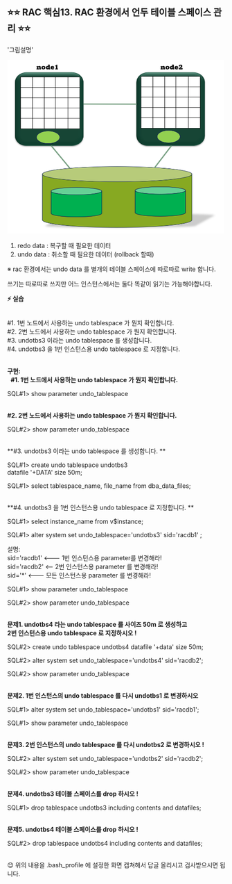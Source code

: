 
## ⭐⭐ RAC 핵심13. RAC 환경에서 언두 테이블 스페이스 관리   ⭐⭐

'그림설명'  

<img src="https://github.com/oracleyu01/rac_class/blob/main/undo.png" width="500" height="400">

 1. redo data  :   복구할 때 필요한 데이터
 2. undo data :    취소할 때 필요한 데이터 (rollback 할때)

※ rac 환경에서는 undo data 를 별개의 테이블 스페이스에 따로따로 write 합니다.

 쓰기는 따로따로 쓰지만 어느 인스턴스에서는 둘다 똑같이 읽기는 가능해야합니다.

**⚡ 실습**  
&nbsp;

#1. 1번 노드에서 사용하는 undo tablespace 가 뭔지 확인합니다.  
#2. 2번 노드에서 사용하는 undo tablespace 가 뭔지 확인합니다.  
#3. undotbs3 이라는 undo tablespace 를 생성합니다.   
#4. undotbs3 을 1번 인스턴스용 undo tablespace 로 지정합니다.   
&nbsp;

**구현:**  
&nbsp;
**#1. 1번 노드에서 사용하는 undo tablespace 가 뭔지 확인합니다.**

SQL#1>  show  parameter  undo_tablespace  
&nbsp;

**#2. 2번 노드에서 사용하는 undo tablespace 가 뭔지 확인합니다.**

SQL#2> show  parameter  undo_tablespace  
&nbsp;

**#3. undotbs3 이라는 undo tablespace 를 생성합니다. **

SQL#1>  create  undo  tablespace  undotbs3  
               datafile   '+DATA'   size 50m;  

SQL#1> select tablespace_name, file_name from dba_data_files;  
&nbsp;

**#4. undotbs3 을 1번 인스턴스용 undo tablespace 로 지정합니다. **

SQL#1> select instance_name from v$instance; 

SQL#1> alter  system  set  undo_tablespace='undotbs3'  sid='racdb1' ;

 설명:  
 sid='racdb1'  <--- 1번 인스턴스용 parameter를 변경해라!  
           sid='racdb2'   <--  2번 인스턴스용 parameter 를 변경해라!  
           sid='*'           <--- 모든 인스턴스용 parameter 를 변경해라!  

SQL#1> show  parameter undo_tablespace

SQL#2> show  parameter undo_tablespace  
&nbsp;

**문제1.  undotbs4 라는 undo tablespace 를 사이즈 50m 로 생성하고  
      2번 인스턴스용 undo tablespace 로 지정하시오 !**

SQL#2>  create  undo  tablespace  undotbs4
              datafile   '+data'  size  50m;

SQL#2> alter  system  set  undo_tablespace='undotbs4'  sid='racdb2'; 

SQL#2> show  parameter undo_tablespace  
&nbsp;

**문제2.  1번 인스턴스의 undo tablespace 를 다시 undotbs1 로 변경하시오**

SQL#1> alter  system  set  undo_tablespace='undotbs1'  sid='racdb1';

SQL#1> show  parameter  undo_tablespace  
&nbsp;

**문제3.  2번 인스턴스의 undo tablespace 를 다시 undotbs2 로 변경하시오 !**

SQL#2> alter  system  set  undo_tablespace='undotbs2'  sid='racdb2';

SQL#2> show  parameter  undo_tablespace  
&nbsp;

**문제4.  undotbs3 테이블 스페이스를 drop 하시오 !**

SQL#1> drop   tablespace  undotbs3  including  contents  and  datafiles;   
&nbsp;

**문제5. undotbs4 테이블 스페이스를 drop 하시오 !**

SQL#2> drop  tablespace  undotbs4  including  contents and datafiles;  
&nbsp;




😊 위의 내용을 .bash_profile 에 설정한 화면 캡쳐해서 답글 올리시고 검사받으시면 됩니다.


